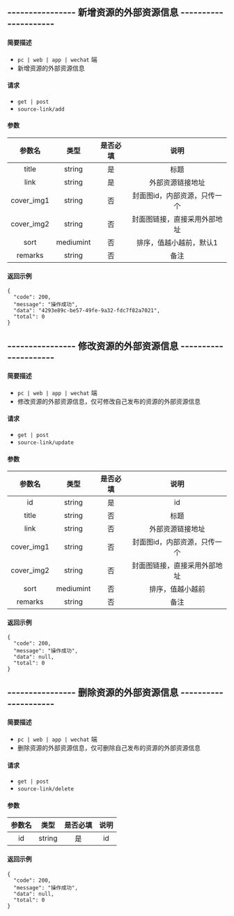 
## ---------------- 新增资源的外部资源信息 ---------------------

#### 简要描述

- `pc | web | app | wechat` 端
- 新增资源的外部资源信息

#### 请求

- `get | post`
- `source-link/add`

#### 参数

| 参数名 | 类型 | 是否必填 | 说明 |
|:---:|:---:|:---:|:---:|
| title | string | 是 | 标题 |
| link | string | 是 | 外部资源链接地址 |
| cover_img1 | string | 否 | 封面图id，内部资源，只传一个 |
| cover_img2 | string | 否 | 封面图链接，直接采用外部地址 |
| sort | mediumint | 否 | 排序，值越小越前，默认1 |
| remarks | string | 否 | 备注 |

#### 返回示例

```
{
  "code": 200,
  "message": "操作成功",
  "data": "4293e89c-be57-49fe-9a32-fdc7f82a7021",
  "total": 0
}
```

## ---------------- 修改资源的外部资源信息 ---------------------

#### 简要描述

- `pc | web | app | wechat` 端
- 修改资源的外部资源信息，仅可修改自己发布的资源的外部资源信息

#### 请求

- `get | post`
- `source-link/update`

#### 参数

| 参数名 | 类型 | 是否必填 | 说明 |
|:---:|:---:|:---:|:---:|
| id | string | 是 | id |
| title | string | 否 | 标题 |
| link | string | 否 | 外部资源链接地址 |
| cover_img1 | string | 否 | 封面图id，内部资源，只传一个 |
| cover_img2 | string | 否 | 封面图链接，直接采用外部地址 |
| sort | mediumint | 否 | 排序，值越小越前 |
| remarks | string | 否 | 备注 |

#### 返回示例

```
{
  "code": 200,
  "message": "操作成功",
  "data": null,
  "total": 0
}
```

## ---------------- 删除资源的外部资源信息 ---------------------

#### 简要描述

- `pc | web | app | wechat` 端
- 删除资源的外部资源信息，仅可删除自己发布的资源的外部资源信息

#### 请求

- `get | post`
- `source-link/delete`

#### 参数

| 参数名 | 类型 | 是否必填 | 说明 |
|:---:|:---:|:---:|:---:|
| id | string | 是 | id |

#### 返回示例

```
{
  "code": 200,
  "message": "操作成功",
  "data": null,
  "total": 0
}
```